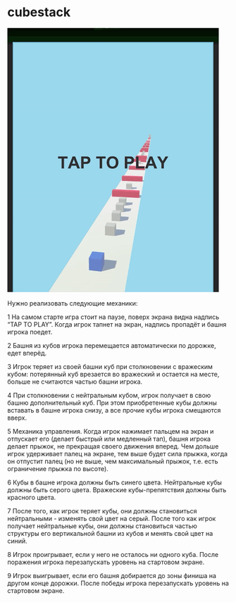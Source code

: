 # cubestack

![](cube.gif)

Нужно реализовать следующие механики:

1 На самом старте игра стоит на паузе, поверх экрана видна надпись “TAP TO PLAY”. Когда игрок тапнет на экран, надпись пропадёт и башня игрока поедет. 

2 Башня из кубов игрока перемещается автоматически по дорожке, едет вперёд.

3 Игрок теряет из своей башни куб при столкновении с вражеским кубом: потерянный куб врезается во вражеский и остается на месте, больше не считаются частью башни игрока. 

4 При столкновении с нейтральным кубом, игрок получает в свою башню дополнительный куб. При этом приобретенные кубы должны вставать в башне игрока снизу, а все прочие кубы игрока смещаются вверх.

5 Механика управления. Когда игрок нажимает пальцем на экран и отпускает его (делает быстрый или медленный тап), башня игрока делает прыжок, не прекращая своего движения вперед. Чем дольше игрок удерживает палец на экране, тем выше будет сила прыжка, когда он отпустит палец (но не выше, чем максимальный прыжок, т.е. есть ограничение прыжка по высоте).

6 Кубы в башне игрока должны быть синего цвета. Нейтральные кубы должны быть серого цвета. Вражеские кубы-препятствия должны быть красного цвета.

7 После того, как игрок теряет кубы, они должны становиться нейтральными - изменять свой цвет на серый. После того как игрок получает нейтральные кубы, они должны становиться частью структуры его вертикальной башни из кубов и менять свой цвет на синий.

8 Игрок проигрывает, если у него не осталось ни одного куба. После поражения игрока перезапускать уровень на стартовом экране.

9 Игрок выигрывает, если его башня добирается до зоны финиша на другом конце дорожки. После победы игрока перезапускать уровень на стартовом экране.
